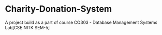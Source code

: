 # Charity-Donation-System
A project build as a part of course CO303 - Database Management Systems Lab[CSE NITK SEM-5]
